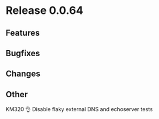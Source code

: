 # Release 0.0.64

## Features

## Bugfixes

## Changes

## Other

KM320 👌 Disable flaky external DNS and echoserver tests 
